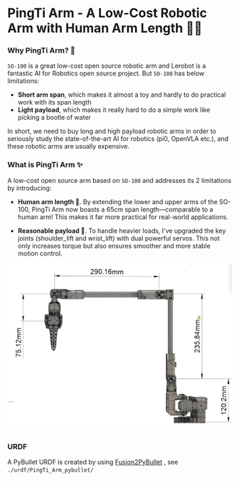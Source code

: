 # PingTi Arm - A Low-Cost Robotic Arm with Human Arm Length 🤖💪


### Why PingTi Arm? 🤔

`SO-100` is a great low-cost open source robotic arm and Lerobot is a fantastic AI for Robotics open source project. But `SO-100` has below limitations:

- **Short arm span**, which makes it almost a toy and hardly to do practical work with its span length 
- **Light payload**, which makes it really hard to do a simple work like picking a bootle of water

In short, we need to buy long and high payload robotic arms in order to seriously study the state-of-the-art AI for robotics (pi0, OpenVLA etc.), and these robotic arms are usually expensive.

### What is PingTi Arm ✨

A low-cost open source arm based on `SO-100` and addresses its 2 limitations by introducing:

- **Human arm length 🦾**. By extending the lower and upper arms of the SO-100, PingTi Arm now boasts a 65cm span length—comparable to a human arm! This makes it far more practical for real-world applications.

- **Reasonable payload 💪**. To handle heavier loads, I've upgraded the key joints (shoulder_lift and wrist_lift) with dual powerful servos. This not only increases torque but also ensures smoother and more stable motion control.

![The Right View of PingTi Arm](./drawings/PingTi_Arm_RightView_V1_20250218.jpg)

### URDF

A PyBullet URDF is created by using [Fusion2PyBullet](https://github.com/yanshil/Fusion2PyBullet/tree/master) , see `./urdf/PingTi_Arm_pybullet/`